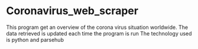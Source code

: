 # Coronavirus_web_scraper

This program get an overview of the corona virus situation worldwide.
The data retrieved is updated each time the program is run
The technology used is python and parsehub
